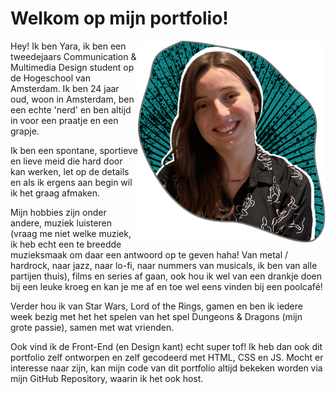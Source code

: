 # Welkom op mijn portfolio!

<img src="https://github.com/YaraPrins/portfolio/blob/a9979bfdbed56c8a2364c0f6340f1a737c132381/assets/img/afbYaraMain.png " alt="Yara Prins" width="300" align="right"/>

Hey! Ik ben Yara, ik ben een tweedejaars Communication & Multimedia Design student op de Hogeschool van Amsterdam. Ik ben 24 jaar oud, woon in Amsterdam, ben een echte 'nerd' en ben altijd in voor een praatje en een grapje.

Ik ben een spontane, sportieve en lieve meid die hard door kan werken, let op de details en als ik ergens aan begin wil ik het graag afmaken.

Mijn hobbies zijn onder andere, muziek luisteren (vraag me niet welke muziek, ik heb echt een te breedde muzieksmaak om daar een antwoord op te geven haha! Van metal / hardrock, naar jazz, naar lo-fi, naar nummers van musicals, ik ben van alle partijen thuis), films en series af gaan, ook hou ik wel van een drankje doen bij een leuke kroeg en kan je me af en toe wel eens vinden bij een poolcafé!

Verder hou ik van Star Wars, Lord of the Rings, gamen en ben ik iedere week bezig met het het spelen van het spel Dungeons & Dragons (mijn grote passie), samen met wat vrienden.

Ook vind ik de Front-End (en Design kant) echt super tof! Ik heb dan ook dit portfolio zelf ontworpen en zelf gecodeerd met HTML, CSS en JS. Mocht er interesse naar zijn, kan mijn code van dit portfolio altijd bekeken worden via mijn GitHub Repository, waarin ik het ook host.




